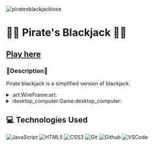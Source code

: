 ![piratesblackjacklose](https://github.com/nickkucway/cardgame/assets/152036965/17ddbe64-41db-49d2-91ea-aa53423c3984)

# :pirate_flag:	 Pirate's Blackjack :pirate_flag:	

## [Play here](https://nickkucway.github.io/Pirates-Blackjack/)

### :memo:Description:memo:

Pirate blackjack is a simplified version of blackjack. 

<details>

<summary>:art:WireFrame:art:</summary>

![gamepage](https://github.com/nickkucway/cardgame/assets/152036965/720df542-c541-46ce-8c58-c400ba7e29d6)

</details>

<details>

<summary>:desktop_computer:Game:desktop_computer:</summary>

<img width="866" alt="Screenshot 2023-12-22 at 10 44 10 AM" src="https://github.com/nickkucway/cardgame/assets/152036965/b10841ea-bc51-4d8b-9d56-6528cfccbbcd">

</details>

  ## :computer: Technologies Used

  ![JavaScript](https://img.shields.io/badge/-JavaScript-05122A?style=flat&logo=javascript)
  ![HTML5](https://img.shields.io/badge/-HTML5-05122A?style=flat&logo=html5)
  ![CSS3](https://img.shields.io/badge/-CSS-05122A?style=flat&logo=css3)
  ![Git](https://img.shields.io/badge/-Git-05122A?style=flat&logo=git)
  ![Github](https://img.shields.io/badge/-GitHub-05122A?style=flat&logo=github)
  ![VSCode](https://img.shields.io/badge/-VS_Code-05122A?style=flat&logo=visualstudio)









